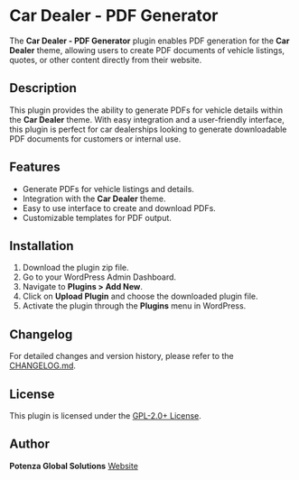 # Car Dealer - PDF Generator

The **Car Dealer - PDF Generator** plugin enables PDF generation for the **Car Dealer** theme, allowing users to create PDF documents of vehicle listings, quotes, or other content directly from their website.

## Description

This plugin provides the ability to generate PDFs for vehicle details within the **Car Dealer** theme. With easy integration and a user-friendly interface, this plugin is perfect for car dealerships looking to generate downloadable PDF documents for customers or internal use.

## Features

- Generate PDFs for vehicle listings and details.
- Integration with the **Car Dealer** theme.
- Easy to use interface to create and download PDFs.
- Customizable templates for PDF output.

## Installation

1. Download the plugin zip file.
2. Go to your WordPress Admin Dashboard.
3. Navigate to **Plugins > Add New**.
4. Click on **Upload Plugin** and choose the downloaded plugin file.
5. Activate the plugin through the **Plugins** menu in WordPress.

## Changelog

For detailed changes and version history, please refer to the [CHANGELOG.md](CHANGELOG.md).

## License

This plugin is licensed under the [GPL-2.0+ License](http://www.gnu.org/licenses/gpl-2.0.txt).

## Author

**Potenza Global Solutions**
[Website](http://www.potenzaglobalsolutions.com/)

